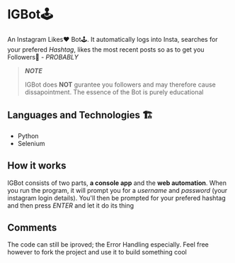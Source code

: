 # IGBot🕹
An Instagram Likes❤ Bot🕹.
It automatically logs into Insta, searches for your prefered _Hashtag_, likes the most recent posts so as to get you Followers🎊 - _PROBABLY_


> _**NOTE**_
> 
> IGBot does **NOT** gurantee you followers and may therefore cause dissapointment. The essence of the Bot is purely educational


## Languages and Technologies 🏗
* Python
* Selenium


## How it works
IGBot consists of two parts, **a console app** and the **web automation**. 
When you run the program, it will prompt you for a _username_ and _password_ (your instagram login details).
You'll then be prompted for your prefered hashtag and then press *ENTER* and let it do its thing


## Comments
The code can still be iproved; the Error Handling especially. Feel free however to fork the project and use it to build something cool
